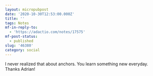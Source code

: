 ```yaml
---
layout: micropubpost
date: '2020-10-30T12:53:00.000Z'
title: ''
tags: Notes
mf-in-reply-to:
  - 'https://adactio.com/notes/17575'
mf-post-status:
  - published
slug: '46380'
category: social
---
```

I never realized that about anchors. You learn something new everyday. Thanks Adrian! 
